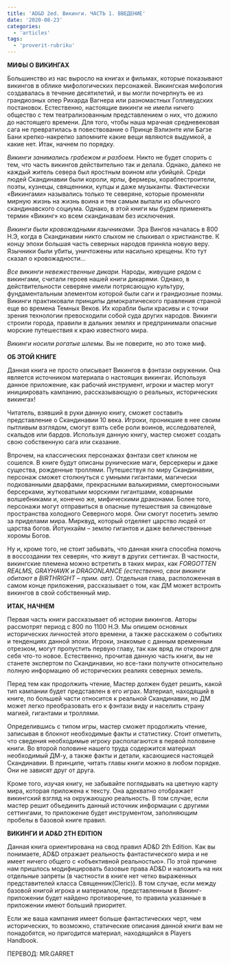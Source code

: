 ```yaml
---
title: 'AD&D 2ed. Викинги. ЧАСТЬ 1. ВВЕДЕНИЕ'
date: '2020-08-23'
categories:
  - 'articles'
tags:
  - 'proverit-rubriku'
---
```


**МИФЫ О ВИКИНГАХ**

Большинство из нас выросло на книгах и фильмах, которые показывают викингов в облике мифологических персонажей. Викингская мифология создавалась в течение десятилетий, и вы могли почерпнуть ее из грандиозных опер Рихарда Вагнера или разномастных Голливудских постановок. Естественно, настоящие викинги не имели ничего общество с тем театрализованным представлением о них, что дожило до настоящего времени. Для того, чтобы наша мрачная средневековая сага не превратилась в повествование о Принце Вэлиэнте или Багзе Бани крепко-накрепко запомните какие вещи являются выдумкой, а какие нет. Итак, начнем по порядку.

_Викинги занимались грабежом и разбоем._ Никто не будет спорить с тем, что часть викингов действительно так и делала. Однако, далеко не каждый житель севера был яростным воином или убийцей. Среди людей Скандинавии были короли, ярлы, фермеры, кораблестроители, поэты, кузнецы, священники, купцы и даже музыканты. Фактически «Викингами» назывались только те северяне, которые променяли мирную жизнь на жизнь воина и тем самым выпали из обычного скандинавского социума. Однако, в этой книги мы будем применять термин «Викинг» ко всем скандинавам без исключения.

_Викинги были кровожадными язычниками._ Эра Вингов началась в 800 Н.Э, когда в Скандинавии никто слыхом не слыхивал о христианстве. К концу эпохи большая часть северных народов приняла новую веру. Язычники были убиты, уничтожены или насильно крещены. Кто тут сказал о кровожадности…

_Все викинги невежественные дикари._ Народы, живущие рядом с викингами, считали героев нашей книги дикарями. Однако, в действительности северяне имели потрясающую культуру, фундаментальным элементом которой были саги и грандиозные поэмы. Викинги практиковали принципы демократического правления страной еще во времена Темных Веков. Их корабли были красивы и с точки зрения технологии превосходили собой суда других народов. Викинги строили города, правили в дальних землях и предпринимали опасные морские путешествия к краю известного мира.

_Викинги носили рогатые шлемы._ Вы не поверите, но это тоже миф.

**ОБ ЭТОЙ КНИГЕ**

Данная книга не просто описывает Викингов в фэнтази окружении. Она является источником материала о настоящих викингах. Используя данное приложение, как рабочий инструмент, игроки и мастер могут инициировать кампанию, рассказывающую о реальных, исторических викингах!

Читатель, взявший в руки данную книгу, сможет составить представление о Скандинавии 10 века. Игроки, проникшие в нее своим пытливым взглядом, смогут взять себе роли воинов, исследователей, скальдов или бардов. Используя данную книгу, мастер сможет создать свою собственную сага или сказание.

Впрочем, на классических персонажах фэнтази свет клином не сошелся. В книге будут описаны рунические маги, берсеркеры и даже существа, рожденные троллями. Путешествуя по миру Скандинавии, персонаж сможет столкнуться с умными гигантами, магически подкованными дварфами, прекрасными валькириями, смертоносными берсерками, жутковатыми морскими гигантшами, коварными волшебниками и, конечно же, мифическими драконами. Более того, персонажи могут отправиться в опасные путешествия за свинцовые пространства холодного Северного моря. Они смогут посетить землю за приделами мира. Мирквуд, который отделяет царство людей от царства богов. Йотунхайм – землю гигантов и даже величественные хоромы Богов.

Ну и, кроме того, не стоит забывать, что данная книга способна помочь в воссоздании тех северян, что живут в других сеттингах. В частности, викингские племена можно встретить в таких мирах, как _FORGOTTEN_ _REALMS,_ _GRAYHAWK и_ _DRAGONLANCE (естественно, свои викинги обитают в_ _BIRTHRIGHT – прим. авт)._ Отдельная глава, расположенная в самом конце приложения, рассказывает о том, как ДМ может встроить викингов в свой собственный мир.

**ИТАК, НАЧНЕМ**

Первая часть книги рассказывает об истории викингов. Авторы рассмотрят период с 800 по 1100 Н.Э. Мы опишем основных исторических личностей этого времени, а также расскажем о событиях и тенденциях данной эпохи. Игроки, знакомые с данным временным отрезком, могут пропустить первую главу, так как вряд ли откроют для себя что-то новое. Естественно, прочитав данную часть книги, вы не станете экспертом по Скандинавии, но все-таки получите относительно полную информацию об исторических реалиях северных земель.

Перед тем как продолжить чтение, Мастер должен будет решить, какой тип кампании будет представлен в его играх. Материал, находящий в книге, по большей части относится к реальной Скандинавии, но ДМ может легко преобразовать его к фэнтази виду и населить страну магией, гигантами и троллями.

Определившись с типом игры, мастер сможет продолжить чтение, записывая в блокнот необходимые факты и статистику. Стоит отметить, что сведения необходимые игроку располагаются в первой половине книги. Во второй половине нашего труда содержится материал необходимый ДМ-у, а также факты и детали, касающиеся настоящей Скандинавии. В принципе, читать главы книги можно в любом порядке. Они не зависят друг от друга.

Кроме того, изучая книгу, не забывайте поглядывать на цветную карту мира, которая приложена к тексту. Она адекватно отображает викингский взгляд на окружающую реальность. В том случае, если мастер решит объединить данный источник информации с другими сеттингами, то приложение будет инструментом, заполняющим пробелы в базовой книге правил.

**ВИКИНГИ** **И** **AD&D 2TH EDITION**

Данная книга ориентирована на свод правил AD&D 2th Edition. Как вы понимаете, AD&D отражает реальность фантастического мира и не имеет ничего общего с «объективной реальностью». По этой причине нам пришлось модифицировать базовые права AD&D и наложить на них отдельные запреты (в частности в книге нет четко выраженных представителей класса Священник(Cleric)). В том случае, если между базовой книгой игрока и материалом, представленным в Викинг-приложении будет найдено противоречие, то правила указанные в приложении имеют больший приоритет.

Если же ваша кампания имеет больше фантастических черт, чем исторических, то возможно, статические описания данной книги вам не понадобятся, но пригодится материал, находящийся в Players Handbook.

ПЕРЕВОД: MR.GARRET
